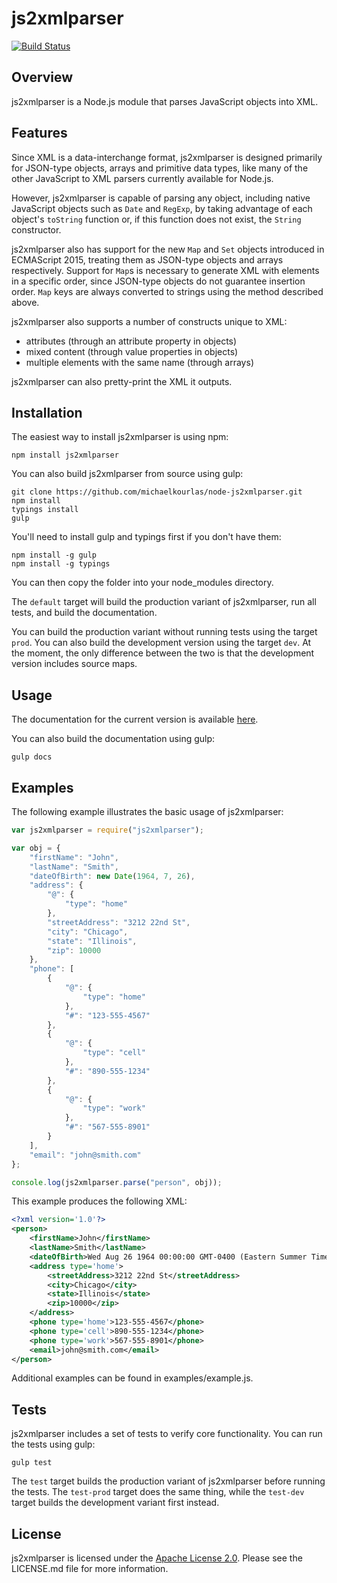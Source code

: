 # js2xmlparser #

[![Build Status](https://travis-ci.org/michaelkourlas/node-js2xmlparser.svg?branch=master)](https://travis-ci.org/michaelkourlas/node-js2xmlparser)

## Overview ##

js2xmlparser is a Node.js module that parses JavaScript objects into XML.

## Features ##

Since XML is a data-interchange format, js2xmlparser is designed primarily for 
JSON-type objects, arrays and primitive data types, like many of the other 
JavaScript to XML parsers currently available for Node.js.

However, js2xmlparser is capable of parsing any object, including native 
JavaScript objects such as `Date` and `RegExp`, by taking advantage of each
object's `toString` function or, if this function does not exist, the `String`
constructor.

js2xmlparser also has support for the new `Map` and `Set` objects introduced in
ECMAScript 2015, treating them as JSON-type objects and arrays respectively.
Support for `Map`s is necessary to generate XML with elements in a specific
order, since JSON-type objects do not guarantee insertion order. `Map` keys are 
always converted to strings using the method described above.

js2xmlparser also supports a number of constructs unique to XML:

* attributes (through an attribute property in objects)
* mixed content (through value properties in objects)
* multiple elements with the same name (through arrays)

js2xmlparser can also pretty-print the XML it outputs.

## Installation ##

The easiest way to install js2xmlparser is using npm:

```
npm install js2xmlparser
```

You can also build js2xmlparser from source using gulp:

```
git clone https://github.com/michaelkourlas/node-js2xmlparser.git
npm install
typings install
gulp
```

You'll need to install gulp and typings first if you don't have them:

```
npm install -g gulp
npm install -g typings
```

You can then copy the folder into your node_modules directory.

The `default` target will build the production variant of js2xmlparser, run all
tests, and build the documentation.

You can build the production variant without running tests using the target
`prod`. You can also build the development version using the target `dev`. At
the moment, the only difference between the two is that the development version
includes source maps.

## Usage ##

The documentation for the current version is available [here](http://www.kourlas.com/node-js2xmlparser/docs/2.0.1/).

You can also build the documentation using gulp:

```
gulp docs
```

## Examples ##

The following example illustrates the basic usage of js2xmlparser:

```javascript
var js2xmlparser = require("js2xmlparser");

var obj = {
    "firstName": "John",
    "lastName": "Smith",
    "dateOfBirth": new Date(1964, 7, 26),
    "address": {
        "@": {
            "type": "home"
        },
        "streetAddress": "3212 22nd St",
        "city": "Chicago",
        "state": "Illinois",
        "zip": 10000
    },
    "phone": [
        {
            "@": {
                "type": "home"
            },
            "#": "123-555-4567"
        },
        {
            "@": {
                "type": "cell"
            },
            "#": "890-555-1234"
        },
        {
            "@": {
                "type": "work"
            },
            "#": "567-555-8901"
        }
    ],
    "email": "john@smith.com"
};

console.log(js2xmlparser.parse("person", obj));
```

This example produces the following XML:

```xml
<?xml version='1.0'?>
<person>
    <firstName>John</firstName>
    <lastName>Smith</lastName>
    <dateOfBirth>Wed Aug 26 1964 00:00:00 GMT-0400 (Eastern Summer Time)</dateOfBirth>
    <address type='home'>
        <streetAddress>3212 22nd St</streetAddress>
        <city>Chicago</city>
        <state>Illinois</state>
        <zip>10000</zip>
    </address>
    <phone type='home'>123-555-4567</phone>
    <phone type='cell'>890-555-1234</phone>
    <phone type='work'>567-555-8901</phone>
    <email>john@smith.com</email>
</person>
```

Additional examples can be found in examples/example.js.

## Tests ##

js2xmlparser includes a set of tests to verify core functionality. You can run
the tests using gulp:

```
gulp test
```

The `test` target builds the production variant of js2xmlparser before running
the tests. The `test-prod` target does the same thing, while the `test-dev`
target builds the development variant first instead.

## License ##

js2xmlparser is licensed under the [Apache License 2.0](http://www.apache.org/licenses/LICENSE-2.0).
Please see the LICENSE.md file for more information.
